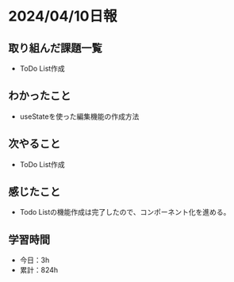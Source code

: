 # 2024/04/10日報
## 取り組んだ課題一覧
- ToDo List作成

## わかったこと
- useStateを使った編集機能の作成方法

## 次やること
- ToDo List作成

## 感じたこと
- Todo Listの機能作成は完了したので、コンポーネント化を進める。

## 学習時間
- 今日：3h
- 累計：824h
